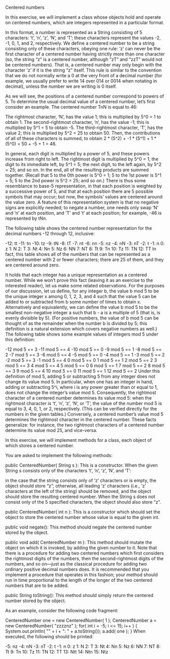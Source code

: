 Centered numbers

In this exercise, we will implement a class whose objects hold and operate on centered numbers, which are integers represented in a particular format.

In this format, a number is represented as a String consisting of 5 characters: ‘t’, ‘n’, ‘z’, ‘N’, and ‘T’; these characters represent the values -2, -1, 0, 1, and 2, respectively. We define a centered number to be a string consisting only of these characters, obeying one rule: ‘z’ can never be the first character of a centered number having strictly more than one character (so, the string “z” is a centered number, although “zT” and “zzT” would not be centered numbers). That is, a centered number may only begin with the character ‘z’ if it is the string “z” itself. This rule is similar to the convention that we do not normally write a 0 at the very front of a decimal number (for example, we usually prefer to write 14 over 014 or 0014 when notating in decimal), unless the number we are writing is 0 itself.

As we will see, the positions of a centered number correspond to powers of 5. To determine the usual decimal value of a centered number, let’s first consider an example. The centered number TnN is equal to 46:

The rightmost character, ‘N’, has the value 1; this is multiplied by 5^0 = 1 to obtain 1.
The second-rightmost character, ‘n’, has the value -1; this is multiplied by 5^1 = 5 to obtain -5.
The third-rightmost character, ‘T’, has the value 2; this is multiplied by 5^2 = 25 to obtain 50.
Then, the contributions of all of these characters is summed, to obtain 2 * (5^2) + -1 * (5^1) + 1 * (5^0) = 50 + -5 + 1 = 46.

In general, each digit is multiplied by a power of 5, and these powers increase from right to left. The rightmost digit is multiplied by 5^0 = 1; the digit to its immediate left, by 5^1 = 5; the next digit, to the left again, by 5^2 = 25; and so on. In the end, all of the resulting products are summed together. (Recall that 5 to the 0th power is 5^0 = 1; 5 to the 1st power is 5^1 = 5; 5 to the 2nd power is 5^2 = 25; and so on.) There is thus some resemblance to base-5 representation, in that each position is weighted by a successive power of 5, and that at each position there are 5 possible symbols that may occur; but now, the symbols’ values are centered around the value zero. A feature of this representation system is that no negative signs are explicitly needed; to negate a number, one needs only swap ‘N’ and ‘n’ at each position, and ‘T’ and ‘t’ at each position; for example, -46 is represented by tNn.

The following table shows the centered number representation for the decimal numbers -12 through 12, inclusive:

  -12: tt
  -11: tn
  -10: tz
   -9: tN
   -8: tT
   -7: nt
   -6: nn
   -5: nz
   -4: nN
   -3: nT
   -2:  t
   -1:  n
    0:  z
    1:  N
    2:  T
    3: Nt
    4: Nn
    5: Nz
    6: NN
    7: NT
    8: Tt
    9: Tn
   10: Tz
   11: TN
   12: TT
In fact, this table shows all of the numbers that can be represented as a centered number with 2 or fewer characters; there are 25 of them, and they are centered around zero.

It holds that each integer has a unique representation as a centered number. While we won’t prove this fact (leaving it as an exercise to the interested reader), let us make some related observations. For the purposes of our discussion, let us define, for any integer b, the value b mod 5 to be the unique integer x among 0, 1, 2, 3, and 4 such that the value 5 can be added to or subtracted from b some number of times to obtain x. Alternatively and equivalently, we can define the value b mod 5 to be the smallest non-negative integer a such that b - a is a multiple of 5 (that is, is evenly divisible by 5). (For positive numbers, the value of b mod 5 can be thought of as the remainder when the number b is divided by 5; this definition is a natural extension which covers negative numbers as well.) The following table shows some example values of integers mod 5 under this definition:

  -12 mod 5 == 3
  -11 mod 5 == 4
  -10 mod 5 == 0
   -9 mod 5 == 1
   -8 mod 5 == 2
   -7 mod 5 == 3
   -6 mod 5 == 4
   -5 mod 5 == 0
   -4 mod 5 == 1
   -3 mod 5 == 2
   -2 mod 5 == 3
   -1 mod 5 == 4
    0 mod 5 == 0
    1 mod 5 == 1
    2 mod 5 == 2
    3 mod 5 == 3
    4 mod 5 == 4
    5 mod 5 == 0
    6 mod 5 == 1
    7 mod 5 == 2
    8 mod 5 == 3
    9 mod 5 == 4
   10 mod 5 == 0
   11 mod 5 == 1
   12 mod 5 == 2
Under this definition of mod 5, adding 5 or subtracting 5 from any integer does not change its value mod 5. In particular, when one has an integer in hand, adding or subtracting 5^i, where i is any power greater than or equal to 1, does not change the integer’s value mod 5. Consequently, the rightmost character of a centered number determines its value mod 5: when the rightmost character is ‘t’, ‘n’, ‘z’, ‘N’, or ‘T’, the value of the number mod 5 is equal to 3, 4, 0, 1, or 2, respectively. (This can be verified directly for the numbers in the given tables.) Conversely, a centered number’s value mod 5 determines the rightmost character in the centered number. These facts generalize: for instance, the two rightmost characters of a centered number determine its value mod 25, and vice-versa.

In this exercise, we will implement methods for a class, each object of which stores a centered number.

You are asked to implement the following methods:

public CenteredNumber( String s ): This is a constructor. When the given String s consists only of the characters ‘t’, ‘n’, ‘z’, ‘N’, and ‘T’:

in the case that the string consists only of ‘z’ characters or is empty, the object should store “z”;
otherwise, all leading ‘z’ characters (i.e., ‘z’ characters at the left of the string) should be removed, and the object should store the resulting centered number.
When the String s does not consist only of the 5 specified characters, the object should also store “z”.

public CenteredNumber( int n ): This is a constructor which should set the object to store the centered number whose value is equal to the given int.

public void negate(): This method should negate the centered number stored by the object.

public void add( CenteredNumber m ): This method should mutate the object on which it is invoked, by adding the given number to it. Note that there is a procedure for adding two centered numbers which first considers the rightmost digits of the numbers, then the second-rightmost digits of the numbers, and so on—just as the classical procedure for adding two ordinary positive decimal numbers does. It is recommended that you implement a procedure that operates in this fashion; your method should run in time proportional to the length of the longer of the two centered numbers that are to be added.

public String toString(): This method should simply return the centered number stored by the object.

As an example, consider the following code fragment:

  CenteredNumber one = new CenteredNumber( 1 );
  CenteredNumber a = new CenteredNumber( "zzzznz" );
  for( int i = -5; i <= 15; i++ )
  {
      System.out.println( "" + i + ": " + a.toString());
      a.add( one );
  }
When executed, the following should be printed:

  -5: nz
  -4: nN
  -3: nT
  -2: t
  -1: n
  0: z
  1: N
  2: T
  3: Nt
  4: Nn
  5: Nz
  6: NN
  7: NT
  8: Tt
  9: Tn
  10: Tz
  11: TN
  12: TT
  13: Ntt
  14: Ntn
  15: Ntz